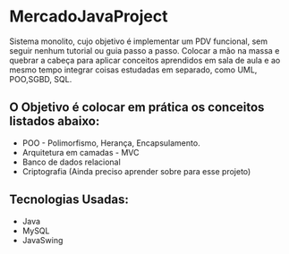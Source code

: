 # MercadoJavaProject

Sistema monolito, cujo objetivo é implementar um PDV funcional, sem seguir nenhum tutorial ou guia passo a passo. 
Colocar a mão na massa e quebrar a cabeça para aplicar conceitos aprendidos em sala de aula e ao mesmo tempo integrar
coisas estudadas em separado, como UML, POO,SGBD, SQL. 

## O Objetivo é colocar em prática os conceitos listados abaixo:
* POO - Polimorfismo, Herança, Encapsulamento.
* Arquitetura em camadas - MVC
* Banco de dados relacional 
* Criptografia (Ainda preciso aprender sobre para esse projeto)

## Tecnologias Usadas:
* Java
* MySQL
* JavaSwing
